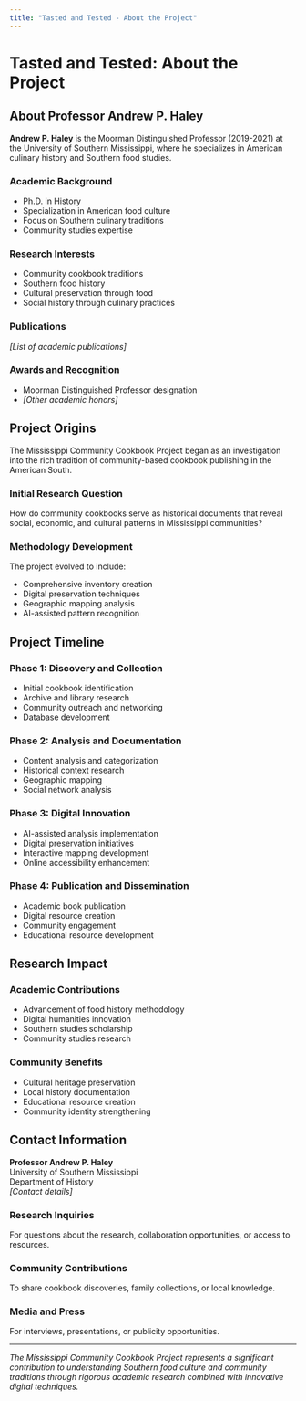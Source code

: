 ```yaml
---
title: "Tasted and Tested - About the Project"
---
```


# Tasted and Tested: About the Project

## About Professor Andrew P. Haley

**Andrew P. Haley** is the Moorman Distinguished Professor (2019-2021) at the University of Southern Mississippi, where he specializes in American culinary history and Southern food studies.

### Academic Background
- Ph.D. in History
- Specialization in American food culture
- Focus on Southern culinary traditions
- Community studies expertise

### Research Interests
- Community cookbook traditions
- Southern food history
- Cultural preservation through food
- Social history through culinary practices

### Publications
*[List of academic publications]*

### Awards and Recognition
- Moorman Distinguished Professor designation
- *[Other academic honors]*

## Project Origins

The Mississippi Community Cookbook Project began as an investigation into the rich tradition of community-based cookbook publishing in the American South.

### Initial Research Question
How do community cookbooks serve as historical documents that reveal social, economic, and cultural patterns in Mississippi communities?

### Methodology Development
The project evolved to include:
- Comprehensive inventory creation
- Digital preservation techniques
- Geographic mapping analysis
- AI-assisted pattern recognition

## Project Timeline

### Phase 1: Discovery and Collection
- Initial cookbook identification
- Archive and library research
- Community outreach and networking
- Database development

### Phase 2: Analysis and Documentation
- Content analysis and categorization
- Historical context research
- Geographic mapping
- Social network analysis

### Phase 3: Digital Innovation
- AI-assisted analysis implementation
- Digital preservation initiatives
- Interactive mapping development
- Online accessibility enhancement

### Phase 4: Publication and Dissemination
- Academic book publication
- Digital resource creation
- Community engagement
- Educational resource development

## Research Impact

### Academic Contributions
- Advancement of food history methodology
- Digital humanities innovation
- Southern studies scholarship
- Community studies research

### Community Benefits
- Cultural heritage preservation
- Local history documentation
- Educational resource creation
- Community identity strengthening

## Contact Information

**Professor Andrew P. Haley**  
University of Southern Mississippi  
Department of History  
*[Contact details]*

### Research Inquiries
For questions about the research, collaboration opportunities, or access to resources.

### Community Contributions
To share cookbook discoveries, family collections, or local knowledge.

### Media and Press
For interviews, presentations, or publicity opportunities.

---

*The Mississippi Community Cookbook Project represents a significant contribution to understanding Southern food culture and community traditions through rigorous academic research combined with innovative digital techniques.*

